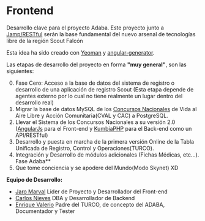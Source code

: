 Frontend
==

Desarrollo clave para el proyecto Adaba. Este proyecto junto a [Jamp/RESTful](https://github.com/Jamp/restful) serán la base fundamental del nuevo arsenal de tecnologías libre de la región Scout Falcón

Esta idea ha sido creado con [Yeoman](http://yeoman.io/) y [angular-generator](https://github.com/yeoman/generator-angular).

Las etapas de desarrollo del proyecto en forma **"muy general"**, son las siguientes:

0. Fase Cero: Acceso a la base de datos del sistema de registro o desarrollo de una aplicación de registro Scout (Esta etapa depende de agentes externo por lo cual no tiene realmente un lugar dentro del desarrollo real)
1. Migrar la base de datos MySQL de los [Concursos Nacionales](https://github.com/scoutsfalcon/concursos) de Vida al Aire Libre y Acción Comunitaria(CVAL y CAC) a PostgreSQL.
2. Llevar el Sistema de los Concursos Nacionales a su versión 2.0 ([AngularJs](https://angularjs.org/) para el Front-end y [KumbiaPHP](http://www.kumbiaphp.com/) para el Back-end como un API/RESTful)
3. Desarrollo y puesta en marcha de la primera versión Online de la Tabla Unificada de Registro, Control y Operaciones(TURCO).
4. Integración y Desarrollo de módulos adicionales (Fichas Médicas, etc...). Fase Adaba**
5. Que tome conciencia y se apodere del Mundo(Modo Skynet) XD

**Equipo de Desarrollo:**

- [Jaro Marval](https://github.com/Jamp) Lider de Proyecto y Desarrollador del Front-end
- [Carlos Nieves](https://github.com/cmnievesr) DBA y Desarrollador de Backend
- [Enrique Valerio](https://github.com/caballero73) Padre del TURCO, de concepto del ADABA, Documentador y Tester
